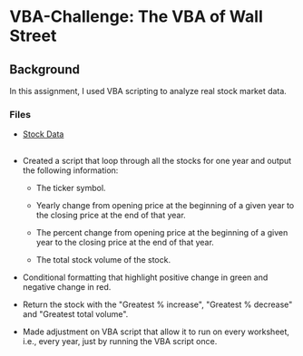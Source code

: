 # VBA-Challenge: The VBA of Wall Street

## Background

In this assignment, I used  VBA scripting to analyze real stock market data. 


### Files
* [Stock Data](Resources/Multiple_year_stock_data.xlsx) 


## 

* Created a script that loop through all the stocks for one year and output the following information:

  * The ticker symbol.

  * Yearly change from opening price at the beginning of a given year to the closing price at the end of that year.

  * The percent change from opening price at the beginning of a given year to the closing price at the end of that year.

  * The total stock volume of the stock.

* Conditional formatting that  highlight positive change in green and negative change in red.


*  Return the stock with the "Greatest % increase", "Greatest % decrease" and "Greatest total volume". 

* Made adjustment on VBA script that  allow it to run on every worksheet, i.e., every year, just by running the VBA script once.




